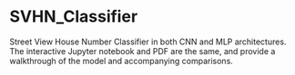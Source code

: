# SVHN_Classifier
Street View House Number Classifier in both CNN and MLP architectures. The interactive Jupyter notebook and PDF are the same, and provide a walkthrough of the model and accompanying comparisons.
